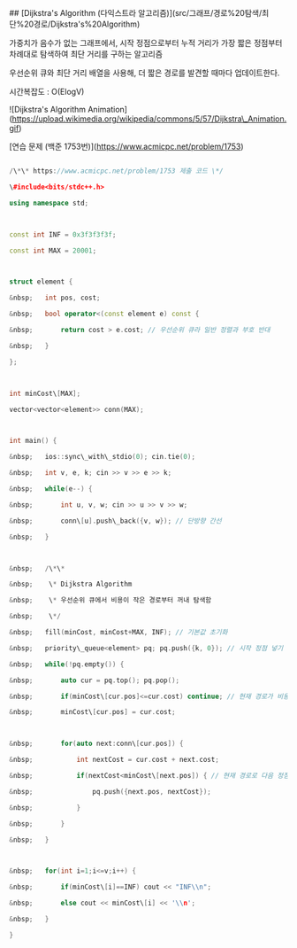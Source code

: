 \## \[Dijkstra's Algorithm (다익스트라 알고리즘)](src/그래프/경로%20탐색/최단%20경로/Dijkstra's%20Algorithm)

가중치가 음수가 없는 그래프에서, 시작 정점으로부터 누적 거리가 가장 짧은 정점부터 차례대로 탐색하여 최단 거리를 구하는 알고리즘



우선순위 큐와 최단 거리 배열을 사용해, 더 짧은 경로를 발견할 때마다 업데이트한다.



시간복잡도 : O(ElogV)



!\[Dijkstra's Algorithm Animation](https://upload.wikimedia.org/wikipedia/commons/5/57/Dijkstra\_Animation.gif)



\[연습 문제 (백준 1753번)](https://www.acmicpc.net/problem/1753)



``` c++

/\*\* https://www.acmicpc.net/problem/1753 제출 코드 \*/

\#include<bits/stdc++.h>

using namespace std;



const int INF = 0x3f3f3f3f;

const int MAX = 20001;



struct element {

&nbsp;   int pos, cost;

&nbsp;   bool operator<(const element e) const {

&nbsp;       return cost > e.cost; // 우선순위 큐라 일반 정렬과 부호 반대

&nbsp;   }

};



int minCost\[MAX];

vector<vector<element>> conn(MAX);



int main() {

&nbsp;   ios::sync\_with\_stdio(0); cin.tie(0);

&nbsp;   int v, e, k; cin >> v >> e >> k;

&nbsp;   while(e--) {

&nbsp;       int u, v, w; cin >> u >> v >> w;

&nbsp;       conn\[u].push\_back({v, w}); // 단방향 간선

&nbsp;   }



&nbsp;   /\*\* 

&nbsp;    \* Dijkstra Algorithm

&nbsp;    \* 우선순위 큐에서 비용이 작은 경로부터 꺼내 탐색함

&nbsp;    \*/

&nbsp;   fill(minCost, minCost+MAX, INF); // 기본값 초기화

&nbsp;   priority\_queue<element> pq; pq.push({k, 0}); // 시작 정점 넣기

&nbsp;   while(!pq.empty()) {

&nbsp;       auto cur = pq.top(); pq.pop();

&nbsp;       if(minCost\[cur.pos]<=cur.cost) continue; // 현재 경로가 비용이 더 크다면 제외

&nbsp;       minCost\[cur.pos] = cur.cost;



&nbsp;       for(auto next:conn\[cur.pos]) {

&nbsp;           int nextCost = cur.cost + next.cost;

&nbsp;           if(nextCost<minCost\[next.pos]) { // 현재 경로로 다음 정점에 도달하는 비용이 더 적다면

&nbsp;               pq.push({next.pos, nextCost});

&nbsp;           }

&nbsp;       }

&nbsp;   }



&nbsp;   for(int i=1;i<=v;i++) {

&nbsp;       if(minCost\[i]==INF) cout << "INF\\n";

&nbsp;       else cout << minCost\[i] << '\\n';

&nbsp;   }

}

```

